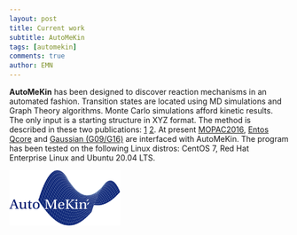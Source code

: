 ```yaml
---
layout: post
title: Current work
subtitle: AutoMeKin
tags: [automekin]
comments: true
author: EMN
---
```


**AutoMeKin** has been designed to discover reaction mechanisms in an automated fashion. Transition states are located using MD simulations and Graph Theory algorithms. Monte Carlo simulations afford kinetic results. The only input is a starting structure in XYZ format. The method is described in these two publications: [1](https://onlinelibrary.wiley.com/doi/abs/10.1002/jcc.23790) [2](https://pubs.rsc.org/en/content/articlelanding/2015/cp/c5cp02175h#!divAbstract). At present [MOPAC2016](https://github.com/openmopac/mopac), [Entos Qcore](https://software.entos.ai/qcore/documentation/) and [Gaussian (G09\/G16)](https://gaussian.com/) are interfaced with AutoMeKin. The program has been tested on the following Linux distros: CentOS 7, Red Hat Enterprise Linux and Ubuntu 20.04 LTS.

<p align="left">
   <img src="https://github.com/emartineznunez/AutoMeKin/blob/main/logo.png" alt="alt text" width="200" height="100">
</p>


